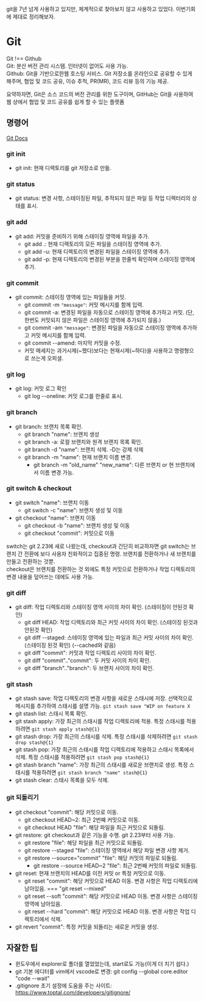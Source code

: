 git을 7년 넘게 사용하고 있지만, 체계적으로 찾아보지 않고 사용하고 있었다. 이번기회에 제대로 정리해보자.

# Git

Git !== Github  
Git: 분산 버전 관리 시스템. 인터넷이 없어도 사용 가능.  
Github: Git을 기반으로한웹 호스팅 서비스. Git 저장소를 온라인으로 공유할 수 있게
해주며, 협업 및 코드 공유, 이슈 추척, PR(MR), 코드 리뷰 등의 기능 제공.

요약하자면, Git은 소스 코드의 버전 관리를 위한 도구이며, GitHub는 Git을 사용하여
웹 상에서 협업 및 코드 공유를 쉽게 할 수 있는 플랫폼

## 명령어

[Git Docs](https://git-scm.com/docs)

### git init

- git init: 현재 디렉토리를 git 저장소로 만듦.

### git status

- git status: 변경 사항, 스테이징된 파일, 추적되지 않은 파일 등 작업 디렉터리의 상태를 표시.

### git add

- git add: 커밋을 준비하기 위해 스테이징 영역에 파일을 추가.
  - git add .: 현재 디렉토리의 모든 파일을 스테이징 영역에 추가.
  - git add -u: 현재 디렉토리의 변경된 파일을 스테이징 영역에 추가.
  - git add -p: 현재 디렉토리의 변경된 부분을 한줄씩 확인하며 스테이징 영역에 추가.

### git commit

- git commit: 스테이징 영역에 있는 파일들을 커밋.
  - git commit -m `"message"`: 커밋 메시지를 함께 입력.
  - git commit -a: 변경된 파일을 자동으로 스테이징 영역에 추가하고 커밋. (단, 한번도 커밋되지 않은 파일은 스테이징 영역에 추가되지 않음.)
  - git commit -am `"message"`: 변경된 파일을 자동으로 스테이징 영역에 추가하고 커밋 메시지를 함께 입력.
  - git commit --amend: 마지막 커밋을 수정.
  - 커밋 메세지는 과거시제(~했다)보다는 현재시제(~하다)을 사용하고 명령형으로 쓰는게 오피셜.

### git log

- git log: 커밋 로그 확인
  - git log --oneline: 커밋 로그를 한줄로 표시.

### git branch

- git branch: 브랜치 목록 확인.
  - git branch "name": 브랜치 생성
  - git branch -a: 로컬 브랜치와 원격 브랜치 목록 확인.
  - git branch -d "name": 브랜치 삭제. -D는 강제 삭제
  - git branch -m "name": 현재 브랜치 이름 변경.
    - git branch -m "old_name" "new_name": 다른 브랜치 or 현 브랜치에서 이름 변경 가능.

### git switch & checkout

- git switch "name": 브랜치 이동
  - git switch -c "name": 브랜치 생성 및 이동
- git checkout "name": 브랜치 이동
  - git checkout -b "name": 브랜치 생성 및 이동
  - git checkout "commit": 커밋으로 이동

switch는 git 2.23에 새로 나왔는데, checkout과 간단히 비교하자면 git switch는 브랜치 간 전환에 보다 사용자 친화적이고 집중된 명령. 브랜치를 전환하거나 새 브랜치를 만들고 전환하는 것뿐.  
checkout은 브랜치를 전환하는 것 외에도 특정 커밋으로 전환하거나 작업 디렉토리의 변경 내용을 덮어쓰는 데에도 사용 가능.

### git diff

- git diff: 작업 디렉토리와 스테이징 영역 사이의 차이 확인. (스테이징이 안된것 확인)
  - git diff HEAD: 작업 디렉토리와 최근 커밋 사이의 차이 확인. (스테이징 된것과 안된것 확인)
  - git diff --staged: 스테이징 영역에 있는 파일과 최근 커밋 사이의 차이 확인. (스테이징 된것 확인) (--cached와 같음)
  - git diff "commit": 커밋과 작업 디렉토리 사이의 차이 확인.
  - git diff "commit".."commit": 두 커밋 사이의 차이 확인.
  - git diff "branch".."branch": 두 브랜치 사이의 차이 확인.

### git stash

- git stash save: 작업 디렉토리의 변경 사항을 새로운 스태시에 저장. 선택적으로 메시지를 추가하여 스태시를 설명 가능. `git stash save "WIP on feature X`
- git stash list: 스태시 목록 확인.
- git stash apply: 가장 최근의 스태시를 작업 디렉토리에 적용. 특정 스태시를 적용하려면 `git stash apply stash@{1}`
- git stash drop: 가장 최근의 스태시를 삭제. 특정 스태시를 삭제하려면 `git stash drop stash@{1}`
- git stash pop: 가장 최근의 스태시를 작업 디렉토리에 적용하고 스태시 목록에서 삭제. 특정 스태시를 적용하려면 `git stash pop stash@{1}`
- git stash branch "name": 가장 최근의 스태시를 새로운 브랜치로 생성. 특정 스태시를 적용하려면 `git stash branch "name" stash@{1}`
- git stash clear: 스태시 목록을 모두 삭제.

### git 되돌리기

- git checkout "commit": 해당 커밋으로 이동.
  - git checkout HEAD~2: 최근 2번째 커밋으로 이동.
  - git checkout HEAD "file": 해당 파일을 최근 커밋으로 되돌림.
- git restore: git checkout과 같은 기능을 수행. git 2.23부터 사용 가능.
  - git restore "file": 해당 파일을 최근 커밋으로 되돌림.
  - git restore --staged "file": 스테이징 영역에서 해당 파일 변경 사항 제거.
  - git restore --source="commit" "file": 해당 커밋의 파일로 되돌림.
    - git restore --source HEAD~2 "file": 최근 2번째 커밋의 파일로 되돌림.
- git reset: 현재 브랜치의 HEAD를 이전 커밋 or 특정 커밋으로 이동.
  - git reset "commit": 해당 커밋으로 HEAD 이동. 변경 사항은 작업 디렉토리에 남아있음. === "git reset --mixed"
  - git reset --soft "commit": 해당 커밋으로 HEAD 이동. 변경 사항은 스테이징 영역에 남아있음.
  - git reset --hard "commit": 해당 커밋으로 HEAD 이동. 변경 사항은 작업 디렉토리에서 삭제.
- git revert "commit": 특정 커밋을 되돌리는 새로운 커밋을 생성.

## 자잘한 팁

- 윈도우에서 explorer로 폴더를 열었었는데, start로도 가능(이게 더 치기 쉽다.)
- git 기본 에디터를 vim에서 vscode로 변경: git config --global core.editor "code --wait"
- .gitignore 초기 설정에 도움을 주는 사이트: https://www.toptal.com/developers/gitignore/
